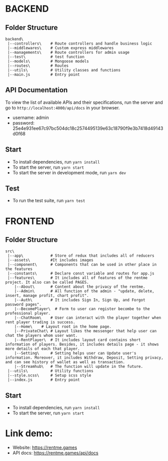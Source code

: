# BACKEND
## Folder Structure

```
backend\
 |--controllers\    # Route controllers and handle business logic
 |--middlewares\    # Custom express middlewares
 |--managements\    # Route controllers for admin usage
 |--test\           # test function
 |--models\         # Mongoose models 
 |--routes\         # Routes
 |--utils\          # Utility classes and functions
 |--main.js         # Entry point
 ```

## API Documentation
To view the list of available APIs and their specifications, run the server and go to `http://localhost:4000/api/docs` in your browser.
- username: admin
- password: 25e4e931ee67c97bc504dc18c2574495139e63c18790f9e3b7418d49143d0f68
## Start
- To install dependencies, run `yarn install`
- To start the server, run `yarn start`
- To start the server in development mode, run `yarn dev`
## Test
- To run the test suite, run `yarn test`
# FRONTEND
## Folder Structure

```
src\
 |--app\            # Store of redux that includes all of reducers
 |--assets\         #It includes images
 |--component\      # Components that can be used in other place in the features
 |--constants\      # Declare const variable and routes for app.js
 |--features\       # It includes all of features of the rentme project. It also can be called PAGES.
    |--About\       # Content about the privacy of the rentme.
    |--Admin\       # All function of the admin - "update, delete, insert, manage profit, chart profit".
    |--Auth\        # It includes Sign In, Sign Up, and Forgot password pages".
    |--BecomePlayer\  # Form to user can register becombe to the professional player.
    |--ChatRoom\    # User can interact with the player together when rent player trading is success.
    |--Home\    # Layout root in the home page.
    |--PrivateChat\ # Layout likes the messenger that help user can chat the players whom user want.
    |--RentPlayer\  # It includes layout card contains short information of players. Besides, it includes details page - it shows more details of each that player. 
    |--Setting\     # Setting helps user can Update user's information. Moreover, it includes Withdraw, Deposit, Setting privacy, and can see history of wallet as well as transaction.
    |--Streamhub\   # The function will update in the future.
 |--utils\          # Utility functions
 |--style.scss\     # Setup scss style
 |--index.js        # Entry point
 ```

## Start
- To install dependencies, run `yarn install`
- To start the server, run `yarn start`

# Link demo: 
- Website: https://rentme.games
- API docs: https://rentme.games/api/docs
